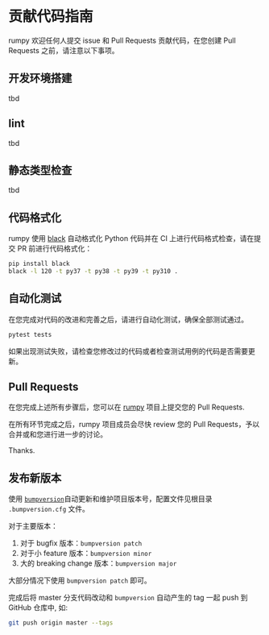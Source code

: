 # 贡献代码指南

rumpy 欢迎任何人提交 issue 和 Pull Requests 贡献代码，在您创建 Pull Requests 之前，请注意以下事项。

## 开发环境搭建

tbd

## lint

tbd

## 静态类型检查

tbd

## 代码格式化

rumpy 使用 [black](https://github.com/psf/black/) 自动格式化 Python 代码并在 CI 上进行代码格式检查，请在提交 PR 前进行代码格式化：

```bash
pip install black
black -l 120 -t py37 -t py38 -t py39 -t py310 .
```

## 自动化测试

在您完成对代码的改进和完善之后，请进行自动化测试，确保全部测试通过。

```bash
pytest tests
```

如果出现测试失败，请检查您修改过的代码或者检查测试用例的代码是否需要更新。

## Pull Requests

在您完成上述所有步骤后，您可以在 [rumpy](https://github.com/liujuanjuan1984/rumpy) 项目上提交您的 Pull Requests.

在所有环节完成之后，rumpy 项目成员会尽快 review 您的 Pull Requests，予以合并或和您进行进一步的讨论。

Thanks.

## 发布新版本

使用 [`bumpversion`](https://github.com/peritus/bumpversion)自动更新和维护项目版本号，配置文件见根目录 `.bumpversion.cfg` 文件。

对于主要版本：

1. 对于 bugfix 版本：`bumpversion patch`
2. 对于小 feature 版本：`bumpversion minor`
3. 大的 breaking change 版本：`bumpversion major`

大部分情况下使用 `bumpversion patch` 即可。

完成后将 master 分支代码改动和 `bumpversion` 自动产生的 tag 一起 push 到 GitHub 仓库中, 如:

```bash
git push origin master --tags
```
